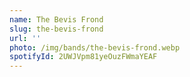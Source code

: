 ```yaml
---
name: The Bevis Frond
slug: the-bevis-frond
url: ''
photo: /img/bands/the-bevis-frond.webp
spotifyId: 2UWJVpm81yeOuzFWmaYEAF
---
```

